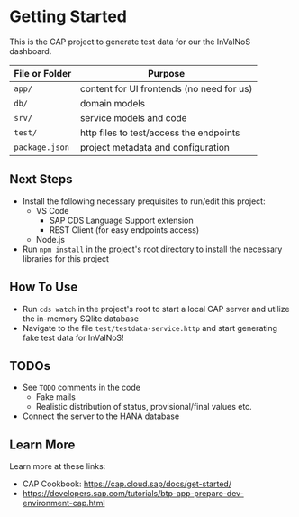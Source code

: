 # Getting Started

This is the CAP project to generate test data for our the InValNoS dashboard.

File or Folder | Purpose
---------|----------
`app/` | content for UI frontends (no need for us)
`db/` | domain models
`srv/` | service models and code
`test/` | http files to test/access the endpoints
`package.json` | project metadata and configuration

## Next Steps

- Install the following necessary prequisites to run/edit this project:
  - VS Code
    - SAP CDS Language Support extension
    - REST Client (for easy endpoints access)
  - Node.js
- Run `npm install` in the project's root directory to install the necessary libraries for this project

## How To Use

- Run `cds watch` in the project's root to start a local CAP server and utilize the in-memory SQlite database
- Navigate to the file `test/testdata-service.http` and start generating fake test data for InValNoS!

## TODOs

- See `TODO` comments in the code
  - Fake mails
  - Realistic distribution of status, provisional/final values etc.
- Connect the server to the HANA database

## Learn More

Learn more at these links:

- CAP Cookbook: <https://cap.cloud.sap/docs/get-started/>
- <https://developers.sap.com/tutorials/btp-app-prepare-dev-environment-cap.html>
